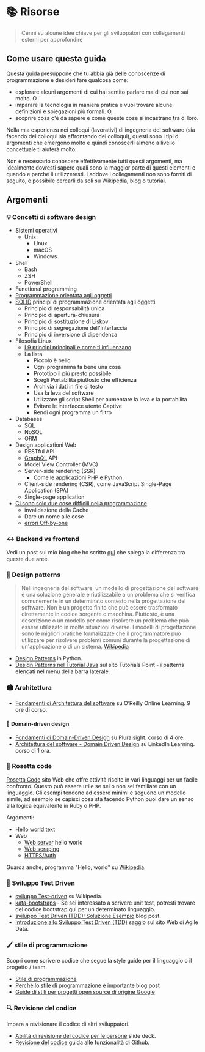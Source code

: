 # 📚 Risorse
> Cenni su alcune idee chiave per gli sviluppatori con collegamenti esterni per approfondire


## Come usare questa guida

Questa guida presuppone che tu abbia già delle conoscenze di programmazione e desideri fare qualcosa come:

- esplorare alcuni argomenti di cui hai sentito parlare ma di cui non sai molto. O
- imparare la tecnologia in maniera pratica e vuoi trovare alcune definizioni e spiegazioni più formali. O,
- scoprire cosa c'è da sapere e come queste cose si incastrano tra di loro.

Nella mia esperienza nei colloqui (lavorativi) di ingegneria del software (sia facendo dei colloqui sia affrontando dei colloqui), questi sono i tipi di argomenti che emergono molto e quindi conoscerli almeno a livello concettuale ti aiuterà molto.

Non è necessario conoscere effettivamente tutti questi argomenti, ma idealmente dovresti sapere quali sono la maggior parte di questi elementi e quando e perché li utilizzeresti. Laddove i collegamenti non sono forniti di seguito, è possibile cercarli da soli su Wikipedia, blog o tutorial.


## Argomenti

### 💡 Concetti di software design 

- Sistemi operativi
  - Unix
	- Linux
	- macOS
	- Windows
- Shell
	- Bash
	- ZSH
	- PowerShell
- Functional programming
- [Programmazione orientata agli oggetti](https://en.wikipedia.org/wiki/Object-oriented_programming)
- [SOLID](https://en.wikipedia.org/wiki/SOLID) principi di programmazione orientata agli oggetti
    - Principio di responsabilità unica
    - Principio di apertura-chiusura
    - Principio di sostituzione di Liskov
    - Principio di segregazione dell'interfaccia
    - Principio di inversione di dipendenza
- Filosofia Linux 
    - [I 9 principi principali e come ti influenzano](https://opensource.com/business/15/2/how-linux-philosophy-affects-you)
    - La lista
        - Piccolo è bello
        - Ogni programma fa bene una cosa
        - Prototipo il più presto possibile
        - Scegli Portabilità piuttosto che efficienza
        - Archivia i dati in file di testo 
        - Usa la leva del software
        - Utilizzare gli script Shell per aumentare la leva e la portabilità
        - Evitare le interfacce utente Captive
        - Rendi ogni programma un filtro
- Databases
    - SQL
    - NoSQL
    - ORM
- Design applicationi Web
    - RESTful API
    - [GraphQL](GraphQL/) API
    - Model View Controller (MVC)
    - Server-side rendering (SSR)
        - Come le applicazioni PHP e Python.
    - Client-side rendering (CSR), come JavaScript Single-Page Application (SPA)
    - Single-page application
- [Ci sono solo due cose difficili nella programmazione](https://www.martinfowler.com/bliki/TwoHardThings.html)
    - invalidazione della Cache
    - Dare un nome alle cose
    - [errori Off-by-one](https://en.m.wikipedia.org/wiki/Fencepost_error)


### ↔️ Backend vs frontend

Vedi un post sul mio blog che ho scritto [qui](https://michaelcurrin.github.io/coding-blog/2020/02/20/backend-vs-frontend.html) che spiega la differenza tra queste due aree.


### 🌸 Design patterns

> Nell'ingegneria del software, un modello di progettazione del software è una soluzione generale e riutilizzabile a un problema che si verifica comunemente in un determinato contesto nella progettazione del software. Non è un progetto finito che può essere trasformato direttamente in codice sorgente o macchina. Piuttosto, è una descrizione o un modello per come risolvere un problema che può essere utilizzato in molte situazioni diverse. I modelli di progettazione sono le migliori pratiche formalizzate che il programmatore può utilizzare per risolvere problemi comuni durante la progettazione di un'applicazione o di un sistema. [Wikipedia](https://en.wikipedia.org/wiki/Software_design_pattern)

- [Design Patterns](/en/topics/scripting_languages/Python/README.md#design-patterns) in Python.
- [Design Patterns nel Tutorial Java](https://www.tutorialspoint.com/design_pattern/index.htm) sul sito Tutorials Point - i patterns elencati nel menu della barra laterale.


### 🏟 Architettura

- [Fondamenti di Architettura del software](https://learning.oreilly.com/videos/software-architecture-fundamentals/9781491998991/9781491998991-video316989) su O’Reilly Online Learning. 9 ore di corso.

#### 🗼 Domain-driven design

- [Fondamenti di Domain-Driven Design](https://app.pluralsight.com/library/courses/domain-driven-design-fundamentals/table-of-contents) su Pluralsight. corso di 4 ore.
- [Architettura del software - Domain Driven Design](https://www.linkedin.com/learning/software-architecture-domain-driven-design/) su LinkedIn Learning. corso di 1 ora.


### 🔁 Rosetta code

[Rosetta Code](https://rosettacode.org/) sito Web che offre attività risolte in vari linguaggi per un facile confronto. Questo può essere utile se sei o non sei familiare con un linguaggio. Gli esempi tendono ad essere minimi e seguono un modello simile, ad esempio se capisci cosa sta facendo Python puoi dare un senso alla logica equivalente in Ruby o PHP.

Argomenti:

- [Hello world text](https://rosettacode.org/wiki/Hello_world/Text)
- Web
    - [Web server](https://rosettacode.org/wiki/Hello_world/Web_server) hello world
    - [Web scraping](https://www.rosettacode.org/wiki/Web_scraping)
    - [HTTPS/Auth](https://rosettacode.org/wiki/HTTPS/Authenticated)

Guarda anche, programma "Hello, world" su [Wikipedia](https://en.wikipedia.org/wiki/%22Hello,_World!%22_program).


### 📏 Sviluppo Test Driven 

- [sviluppo Test-driven](https://en.wikipedia.org/wiki/Test-driven_development) su Wikipedia.
- [kata-bootstraps](https://github.com/swkBerlin/kata-bootstraps) - Se sei interessato a scrivere unit test, potresti trovare del codice bootstrap qui per un determinato linguaggio.
- [sviluppo Test Driven (TDD): Soluzione Esempio](https://technologyconversations.com/2013/12/20/test-driven-development-tdd-example-walkthrough/) blog post.
- [Introduzione allo Sviluppo Test Driven (TDD)](http://agiledata.org/essays/tdd.html) saggio sul sito Web di Agile Data.


### 🖌 stile di programmazione

Scopri come scrivere codice che segue la style guide per il linguaggio o il progetto / team.

- [Stile di programmazione](https://en.wikipedia.org/wiki/Programming_style)
- [Perché lo stile di programmazione è importante](https://www.smashingmagazine.com/2012/10/why-coding-style-matters/) blog post
- [Guide di stili per progetti open source di origine Google](https://github.com/google/styleguide)

### 🔍 Revisione del codice

Impara a revisionare il codice di altri sviluppatori.

- [Abilità di revisione del codice per le persone](https://speakerdeck.com/nnja/code-review-skills-for-people) slide deck.
- [Revisione del codice](https://github.com/features/code-review/) guida alle funzionalità di Github.
